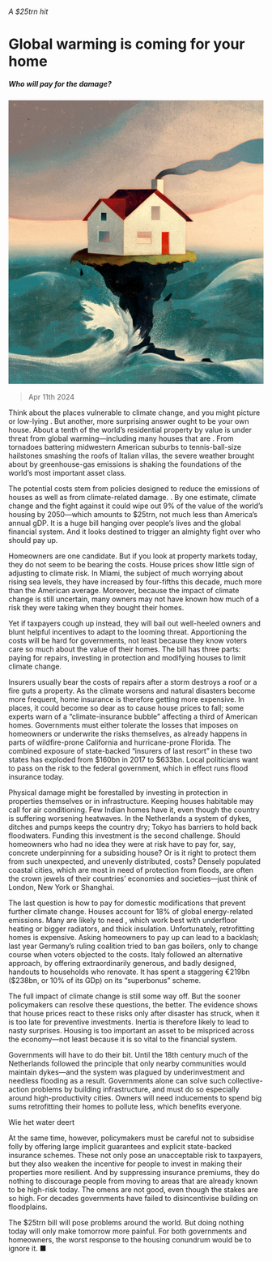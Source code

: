 ###### A $25trn hit

# Global warming is coming for your home 

##### Who will pay for the damage? 

![image](images/20240413_LDD002_FH.jpg) 

> Apr 11th 2024 

Think about the places vulnerable to climate change, and you might picture  or low-lying . But another, more surprising answer ought to be your own house. About a tenth of the world’s residential property by value is under threat from global warming—including many houses that are . From tornadoes battering midwestern American suburbs to tennis-ball-size hailstones smashing the roofs of Italian villas, the severe weather brought about by greenhouse-gas emissions is shaking the foundations of the world’s most important asset class. 

The potential costs stem from policies designed to reduce the emissions of houses as well as from climate-related damage. . By one estimate, climate change and the fight against it could wipe out 9% of the value of the world’s housing by 2050—which amounts to $25trn, not much less than America’s annual gDP. It is a huge bill hanging over people’s lives and the global financial system. And it looks destined to trigger an almighty fight over who should pay up. 

Homeowners are one candidate. But if you look at property markets today, they do not seem to be bearing the costs. House prices show little sign of adjusting to climate risk. In Miami, the subject of much worrying about rising sea levels, they have increased by four-fifths this decade, much more than the American average. Moreover, because the impact of climate change is still uncertain, many owners may not have known how much of a risk they were taking when they bought their homes. 

Yet if taxpayers cough up instead, they will bail out well-heeled owners and blunt helpful incentives to adapt to the looming threat. Apportioning the costs will be hard for governments, not least because they know voters care so much about the value of their homes. The bill has three parts: paying for repairs, investing in protection and modifying houses to limit climate change.

Insurers usually bear the costs of repairs after a storm destroys a roof or a fire guts a property. As the climate worsens and natural disasters become more frequent, home insurance is therefore getting more expensive. In places, it could become so dear as to cause house prices to fall; some experts warn of a “climate-insurance bubble” affecting a third of American homes. Governments must either tolerate the losses that imposes on homeowners or underwrite the risks themselves, as already happens in parts of wildfire-prone California and hurricane-prone Florida. The combined exposure of state-backed “insurers of last resort” in these two states has exploded from $160bn in 2017 to $633bn. Local politicians want to pass on the risk to the federal government, which in effect runs flood insurance today.

Physical damage might be forestalled by investing in protection in properties themselves or in infrastructure. Keeping houses habitable may call for air conditioning. Few Indian homes have it, even though the country is suffering worsening heatwaves. In the Netherlands a system of dykes, ditches and pumps keeps the country dry; Tokyo has barriers to hold back floodwaters. Funding this investment is the second challenge. Should homeowners who had no idea they were at risk have to pay for, say, concrete underpinning for a subsiding house? Or is it right to protect them from such unexpected, and unevenly distributed, costs? Densely populated coastal cities, which are most in need of protection from floods, are often the crown jewels of their countries’ economies and societies—just think of London, New York or Shanghai. 

The last question is how to pay for domestic modifications that prevent further climate change. Houses account for 18% of global energy-related emissions. Many are likely to need , which work best with underfloor heating or bigger radiators, and thick insulation. Unfortunately, retrofitting homes is expensive. Asking homeowners to pay up can lead to a backlash; last year Germany’s ruling coalition tried to ban gas boilers, only to change course when voters objected to the costs. Italy followed an alternative approach, by offering extraordinarily generous, and badly designed, handouts to households who renovate. It has spent a staggering €219bn ($238bn, or 10% of its GDp) on its “superbonus” scheme.

The full impact of climate change is still some way off. But the sooner policymakers can resolve these questions, the better. The evidence shows that house prices react to these risks only after disaster has struck, when it is too late for preventive investments. Inertia is therefore likely to lead to nasty surprises. Housing is too important an asset to be mispriced across the economy—not least because it is so vital to the financial system. 

Governments will have to do their bit. Until the 18th century much of the Netherlands followed the principle that only nearby communities would maintain dykes—and the system was plagued by underinvestment and needless flooding as a result. Governments alone can solve such collective-action problems by building infrastructure, and must do so especially around high-productivity cities. Owners will need inducements to spend big sums retrofitting their homes to pollute less, which benefits everyone.

Wie het water deert

At the same time, however, policymakers must be careful not to subsidise folly by offering large implicit guarantees and explicit state-backed insurance schemes. These not only pose an unacceptable risk to taxpayers, but they also weaken the incentive for people to invest in making their properties more resilient. And by suppressing insurance premiums, they do nothing to discourage people from moving to areas that are already known to be high-risk today. The omens are not good, even though the stakes are so high. For decades governments have failed to disincentivise building on floodplains. 

The $25trn bill will pose problems around the world. But doing nothing today will only make tomorrow more painful. For both governments and homeowners, the worst response to the housing conundrum would be to ignore it. ■


